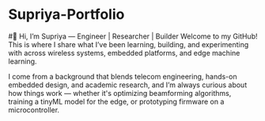 # Supriya-Portfolio
#👋 Hi, I’m Supriya — Engineer | Researcher | Builder
Welcome to my GitHub! This is where I share what I’ve been learning, building, and experimenting with across wireless systems, embedded platforms, and edge machine learning.

I come from a background that blends telecom engineering, hands-on embedded design, and academic research, and I’m always curious about how things work — whether it's optimizing beamforming algorithms, training a tinyML model for the edge, or prototyping firmware on a microcontroller.
